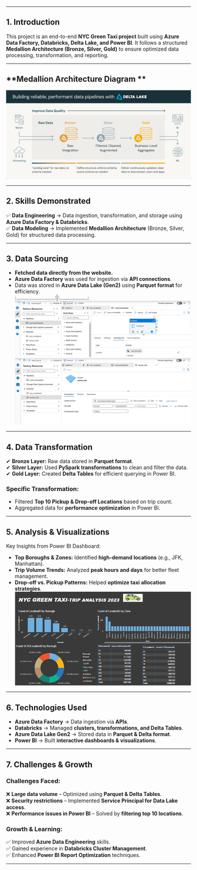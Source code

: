 
---

## **1. Introduction**  
This project is an end-to-end **NYC Green Taxi project** built using **Azure Data Factory, Databricks, Delta Lake, and Power BI**. It follows a structured **Medallion Architecture (Bronze, Silver, Gold)** to ensure optimized data processing, transformation, and reporting.  
 
---
## **Medallion Architecture Diagram **
![](diagram.jpeg)  

---
## **2. Skills Demonstrated**  
✅ **Data Engineering** → Data ingestion, transformation, and storage using **Azure Data Factory & Databricks**.  
✅ **Data Modeling** → Implemented **Medallion Architecture** (Bronze, Silver, Gold) for structured data processing.  

---

## **3. Data Sourcing**  
- **Fetched data directly from the website.**  
- **Azure Data Factory** was used for ingestion via **API connections**.  
- Data was stored in **Azure Data Lake (Gen2)** using **Parquet format** for efficiency.  
:..........................:|:...................:
 ![](api.png)                      ![](Parquet.png)
---

## **4. Data Transformation**  
✔ **Bronze Layer:** Raw data stored in **Parquet format**.  
✔ **Silver Layer:** Used **PySpark transformations** to clean and filter the data.  
✔ **Gold Layer:** Created **Delta Tables** for efficient querying in Power BI.  

### **Specific Transformation:**  
- Filtered **Top 10 Pickup & Drop-off Locations** based on trip count.  
- Aggregated data for **performance optimization** in Power BI.  

---

## **5. Analysis & Visualizations**  
Key Insights from Power BI Dashboard:  
- **Top Boroughs & Zones:** Identified **high-demand locations** (e.g., JFK, Manhattan).  
- **Trip Volume Trends:** Analyzed **peak hours and days** for better fleet management.  
- **Drop-off vs. Pickup Patterns:** Helped **optimize taxi allocation strategies**.
![](picture.jpeg)  

---
## **6. Technologies Used**  
- **Azure Data Factory** → Data ingestion via **APIs**.  
- **Databricks** → Managed **clusters, transformations, and Delta Tables**.  
- **Azure Data Lake Gen2** → Stored data in **Parquet & Delta format**.  
- **Power BI** → Built **interactive dashboards & visualizations**.  

---

## **7. Challenges & Growth**  

### **Challenges Faced:**  
❌ **Large data volume** – Optimized using **Parquet & Delta Tables**.  
❌ **Security restrictions** – Implemented **Service Principal for Data Lake access**.  
❌ **Performance issues in Power BI** – Solved by **filtering top 10 locations**.  

### **Growth & Learning:**  
✅ Improved **Azure Data Engineering** skills.  
✅ Gained experience in **Databricks Cluster Management**.  
✅ Enhanced **Power BI Report Optimization** techniques.  

---



